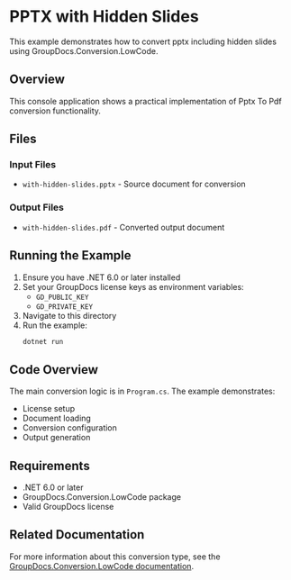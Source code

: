 # PPTX with Hidden Slides

This example demonstrates how to convert pptx including hidden slides using GroupDocs.Conversion.LowCode.

## Overview

This console application shows a practical implementation of Pptx To Pdf conversion functionality.

## Files

### Input Files
- `with-hidden-slides.pptx` - Source document for conversion

### Output Files
- `with-hidden-slides.pdf` - Converted output document

## Running the Example

1. Ensure you have .NET 6.0 or later installed
2. Set your GroupDocs license keys as environment variables:
   - `GD_PUBLIC_KEY`
   - `GD_PRIVATE_KEY`
3. Navigate to this directory
4. Run the example:
   ```bash
   dotnet run
   ```

## Code Overview

The main conversion logic is in `Program.cs`. The example demonstrates:
- License setup
- Document loading
- Conversion configuration
- Output generation

## Requirements

- .NET 6.0 or later
- GroupDocs.Conversion.LowCode package
- Valid GroupDocs license

## Related Documentation

For more information about this conversion type, see the [GroupDocs.Conversion.LowCode documentation](https://docs.groupdocs.net/conversion/developer-guide/using-pptx-to-pdf-converter/).
